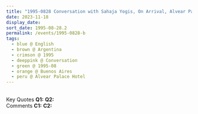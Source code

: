 ```yaml
---
title: "1995-0828 Conversation with Sahaja Yogis, On Arrival, Alvear Palace Hotel, Av. Alvear 1891, Buenos Aires, Argentina"
date: 2023-11-18
display_date: 
sort_date: 1995-08-28.2
permalink: /events/1995-0828-b
tags:
  - blue @ English
  - brown @ Argentina
  - crimson @ 1995
  - deeppink @ Conversation
  - green @ 1995-08
  - orange @ Buenos Aires
  - peru @ Alvear Palace Hotel
---
```


<br>

<wave-list>
  <list-title color="DarkSeaGreen" width="55">Key Quotes</list-title>
  <list-item color="BlanchedAlmond" width="280"><b>Q1:</b> <i></i></list-item>
  <list-item color="Lavender" width="280"><b>Q2:</b> <i></i></list-item>
</wave-list>

<br>

<wave-list>
  <list-title color="DarkSeaGreen" width="55">Comments</list-title>
  <list-item color="BlanchedAlmond" width="280"><b>C1:</b> <i></i></list-item>
  <list-item color="Lavender" width="280"><b>C2:</b> <i></i></list-item>
</wave-list>